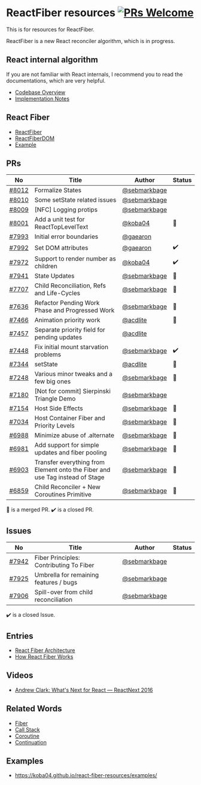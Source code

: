 # ReactFiber resources [![PRs Welcome](https://img.shields.io/badge/PRs-welcome-brightgreen.svg)](CONTRIBUTING.md#pull-requests)

This is for resources for ReactFiber.

ReactFiber is a new React reconciler algorithm, which is in progress.


## React internal algorithm

If you are not familiar with React internals, I recommend you to read the documentations, which are very helpful.

* [Codebase Overview](https://facebook.github.io/react/contributing/codebase-overview.html)
* [Implementation Notes](https://facebook.github.io/react/contributing/implementation-notes.html)


## React Fiber

* [ReactFiber](https://github.com/facebook/react/tree/master/src/renderers/shared/fiber)
* [ReactFiberDOM](https://github.com/facebook/react/tree/master/src/renderers/dom/fiber)
* [Example](https://github.com/facebook/react/tree/master/examples/fiber)


## PRs

| No | Title | Author | Status |
| --- | ----- | ------ | ------ |
| [#8012](https://github.com/facebook/react/issues/8012) | Formalize States | [@sebmarkbage](https://github.com/sebmarkbage) | |
| [#8010](https://github.com/facebook/react/pull/8010) | Some setState related issues | [@sebmarkbage](https://github.com/sebmarkbage) | |
| [#8009](https://github.com/facebook/react/pull/8009) | [NFC] Logging protips | [@sebmarkbage](https://github.com/sebmarkbage) | |
| [#8001](https://github.com/facebook/react/pull/8001) | Add a unit test for ReactTopLevelText | [@koba04](https://github.com/koba04) | :rocket: |
| [#7993](https://github.com/facebook/react/pull/7993) | Initial error boundaries | [@gaearon](https://github.com/gaearon) | |
| [#7992](https://github.com/facebook/react/pull/7992) | Set DOM attributes | [@gaearon](https://github.com/gaearon) | :heavy_check_mark: |
| [#7972](https://github.com/facebook/react/pull/7972) | Support to render number as children | [@koba04](https://github.com/koba04) | :heavy_check_mark: |
| [#7941](https://github.com/facebook/react/pull/7941) | State Updates | [@sebmarkbage](https://github.com/sebmarkbage) | :rocket: |
| [#7707](https://github.com/facebook/react/pull/7707) | Child Reconciliation, Refs and Life-Cycles | [@sebmarkbage](https://github.com/sebmarkbage) | :rocket: |
| [#7636](https://github.com/facebook/react/pull/7636) | Refactor Pending Work Phase and Progressed Work | [@sebmarkbage](https://github.com/sebmarkbage) | :rocket: |
| [#7466](https://github.com/facebook/react/pull/7466) | Animation priority work | [@acdlite](https://github.com/acdlite) | :rocket: |
| [#7457](https://github.com/facebook/react/pull/7457) | Separate priority field for pending updates | [@acdlite](https://github.com/acdlite) | |
| [#7448](https://github.com/facebook/react/pull/7448) | Fix initial mount starvation problems | [@sebmarkbage](https://github.com/sebmarkbage) | :heavy_check_mark: |
| [#7344](https://github.com/facebook/react/pull/7344) | setState | [@acdlite](https://github.com/acdlite) | :rocket: |
| [#7248](https://github.com/facebook/react/pull/7248) | Various minor tweaks and a few big ones | [@sebmarkbage](https://github.com/sebmarkbage) | :rocket: |
| [#7180](https://github.com/facebook/react/pull/7180) | [Not for commit] Sierpinski Triangle Demo | [@sebmarkbage](https://github.com/sebmarkbage) | |
| [#7154](https://github.com/facebook/react/pull/7154) | Host Side Effects | [@sebmarkbage](https://github.com/sebmarkbage) | :rocket: |
| [#7034](https://github.com/facebook/react/pull/7034) | Host Container Fiber and Priority Levels | [@sebmarkbage](https://github.com/sebmarkbage) | :rocket: |
| [#6988](https://github.com/facebook/react/pull/6988) | Minimize abuse of .alternate | [@sebmarkbage](https://github.com/sebmarkbage) | :rocket: |
| [#6981](https://github.com/facebook/react/pull/6981) | Add support for simple updates and fiber pooling | [@sebmarkbage](https://github.com/sebmarkbage) | :rocket: |
| [#6903](https://github.com/facebook/react/pull/6903) | Transfer everything from Element onto the Fiber and use Tag instead of Stage | [@sebmarkbage](https://github.com/sebmarkbage) | :rocket: |
| [#6859](https://github.com/facebook/react/pull/6859) | Child Reconciler + New Coroutines Primitive | [@sebmarkbage](https://github.com/sebmarkbage) | :rocket: |

:rocket: is a merged PR.
:heavy_check_mark: is a closed PR.

## Issues

| No | Title | Author | Status |
| --- | ----- | ------ | ------ |
| [#7942](https://github.com/facebook/react/issues/7942) | Fiber Principles: Contributing To Fiber | [@sebmarkbage](https://github.com/sebmarkbage) | |
| [#7925](https://github.com/facebook/react/issues/7925) | Umbrella for remaining features / bugs | [@sebmarkbage](https://github.com/sebmarkbage) | |
| [#7906](https://github.com/facebook/react/issues/7906) | Spill-over from child reconciliation | [@sebmarkbage](https://github.com/sebmarkbage) | |

:heavy_check_mark: is a closed Issue.


## Entries

* [React Fiber Architecture](https://github.com/acdlite/react-fiber-architecture)
* [How React Fiber Works](https://www.facebook.com/groups/2003630259862046/permalink/2054053404819731/)


## Videos

* [Andrew Clark: What's Next for React — ReactNext 2016](https://www.youtube.com/watch?v=aV1271hd9ew)


## Related Words

* [Fiber](https://en.wikipedia.org/wiki/Fiber_(computer_science))
* [Call Stack](https://en.wikipedia.org/wiki/Call_stack)
* [Coroutine](https://en.wikipedia.org/wiki/Coroutine)
* [Continuation](https://en.wikipedia.org/wiki/Continuation)

## Examples

* https://koba04.github.io/react-fiber-resources/examples/
